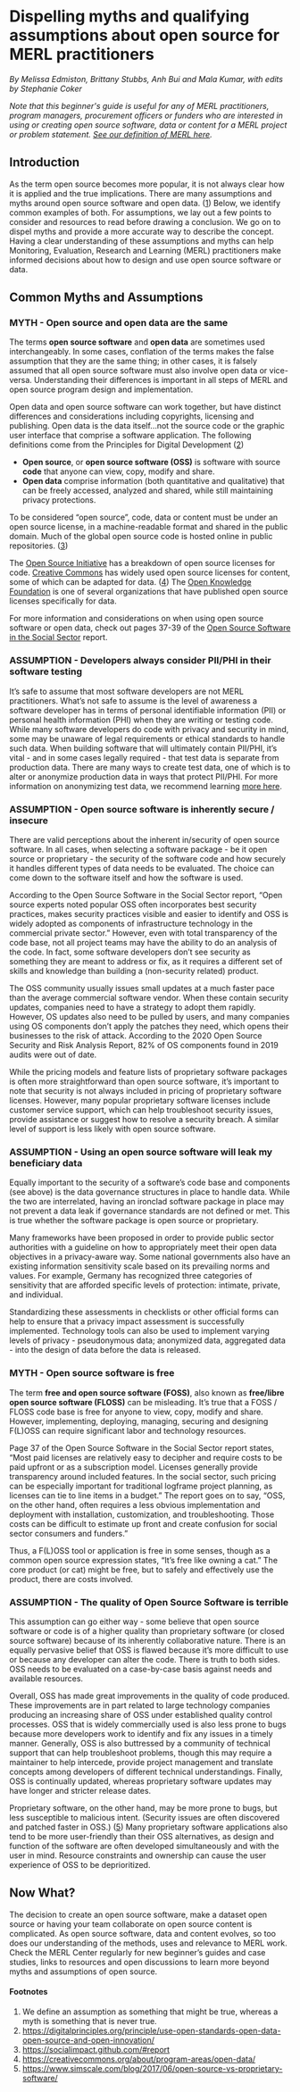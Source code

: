 # Dispelling myths and qualifying assumptions about open source for MERL practitioners

_By Melissa Edmiston, Brittany Stubbs, Anh Bui and Mala Kumar, with edits by Stephanie Coker_

_Note that this beginner's guide is useful for any of MERL practitioners, program managers, procurement officers or funders who are interested in using or creating open source software, data or content for a MERL project or problem statement. [See our definition of MERL here](https://github.com/MERLTech/MERL-Center-public/blob/main/MERLdefinition.md)._

## Introduction
As the term open source becomes more popular, it is not always clear how it is applied and the true implications. There are many assumptions and myths around open source software and open data. ([1](https://github.com/MERLTech/MERL-Center-public/blob/main/learning-content/beginners-guides/Dispelling-myths-qualifying-assumptions.md/#footnotes)) Below, we identify common examples of both. For assumptions, we lay out a few points to consider and resources to read before drawing a conclusion. We go on to dispel myths and provide a more accurate way to describe the concept. Having a clear understanding of these assumptions and myths can help Monitoring, Evaluation, Research and Learning (MERL) practitioners make informed decisions about how to design and use open source software or data.

## Common Myths and Assumptions

### MYTH - Open source and open data are the same 
The terms **open source software** and **open data** are sometimes used interchangeably. In some cases, conflation of the terms makes the false assumption that they are the same thing; in other cases, it is falsely assumed that all open source software must also involve open data or vice-versa. Understanding their differences is important in all steps of MERL and open source program design and implementation.

Open data and open source software can work together, but have distinct differences and considerations including copyrights, licensing and publishing. Open data is the data itself...not the source code or the graphic user interface that comprise a software application. The following definitions come from the Principles for Digital Development ([2](https://github.com/MERLTech/MERL-Center-public/blob/main/learning-content/beginners-guides/Dispelling-myths-qualifying-assumptions.md/#footnotes))

- **Open source**, or **open source software (OSS)** is software with source **code** that anyone can view, copy, modify and share. 
- **Open data** comprise information (both quantitative and qualitative)  that can be freely accessed, analyzed and shared, while still maintaining privacy protections. 

To be considered “open source”, code, data or content must be under an open source license, in a machine-readable format and shared in the public domain. Much of the global open source code is hosted online in public repositories. ([3](https://github.com/MERLTech/MERL-Center-public/blob/main/learning-content/beginners-guides/Dispelling-myths-qualifying-assumptions.md/#footnotes))

The [Open Source Initiative](https://opensource.org/licenses) has a breakdown of open source licenses for code. [Creative Commons](https://creativecommons.org/licenses/) has widely used open source licenses for content, some of which can be adapted for data. ([4](https://github.com/MERLTech/MERL-Center-public/blob/main/learning-content/beginners-guides/Dispelling-myths-qualifying-assumptions.md/#footnotes)) The [Open Knowledge Foundation](https://opendatacommons.org/licenses/) is one of several organizations that have published open source licenses specifically for data.

For more information and considerations on when using open source software or open data, check out pages 37-39 of the [Open Source Software in the Social Sector](https://socialimpact.github.com/#report) report.

### ASSUMPTION - Developers always consider PII/PHI in their software testing 
It’s safe to assume that most software developers are not MERL practitioners. What’s not safe to assume is the level of awareness a software developer has in terms of personal identifiable information (PII) or personal health information (PHI) when they are writing or testing code. While many software developers do code with privacy and security in mind, some may be unaware of legal requirements or ethical standards to handle such data. When building software that will ultimately contain PII/PHI, it’s vital - and in some cases legally required - that test data is separate from production data. There are many ways to create test data, one of which is to alter or anonymize production data in ways that protect PII/PHI. For more information on anonymizing test data, we recommend learning [more here](https://www.endava.com/en/blog/Engineering/2020/Creating-Relevant-Test-Data-Without-Using-PII). 

### ASSUMPTION - Open source software is inherently secure / insecure
There are valid perceptions about the inherent in/security of open source software. In all cases, when selecting a software package - be it open source or proprietary - the security of the software code and how securely it handles different types of data needs to be evaluated. The choice can come down to the software itself and how the software is used.

According to the Open Source Software in the Social Sector report, “Open source experts noted popular OSS often incorporates best security practices, makes security practices visible and easier to identify and OSS is widely adopted as components of infrastructure technology in the commercial private sector.” However, even with total transparency of the code base, not all project teams may have the ability to do an analysis of the code. In fact, some software developers don’t see security as something they are meant to address or fix, as it requires a different set of skills and knowledge than building a (non-security related) product.

The OSS community usually issues small updates at a much faster pace than the average commercial software vendor. When these contain security updates, companies need to have a strategy to adopt them rapidly. However, OS updates also need to be pulled by users, and many companies using OS components don’t apply the patches they need, which opens their businesses to the risk of attack. According to the 2020 Open Source Security and Risk Analysis Report, 82% of OS components found in 2019 audits were out of date.

While the pricing models and feature lists of proprietary software packages is often more straightforward than open source software, it’s important to note that security is not always included in pricing of proprietary software licenses. However, many popular proprietary software licenses include customer service support, which can help troubleshoot security issues, provide assistance or suggest how to resolve a security breach. A similar level of support is less likely with open source software.

### ASSUMPTION - Using an open source software will leak my beneficiary data
Equally important to the security of a software’s code base and components (see above) is the data governance structures in place to handle data. While the two are interrelated, having an ironclad software package in place may not prevent a data leak if governance standards are not defined or met. This is true whether the software package is open source or proprietary.

Many frameworks have been proposed in order to provide public sector authorities with a guideline on how to appropriately meet their open data objectives in a privacy-aware way. Some national governments also have an existing information sensitivity scale based on its prevailing norms and values. For example, Germany has recognized three categories of sensitivity that are afforded specific levels of protection: intimate, private, and individual. 

Standardizing these assessments in checklists or other official forms can help to ensure that a privacy impact assessment is successfully implemented. Technology tools can also be used to implement varying levels of privacy - pseudonymous data; anonymized data, aggregated data - into the design of data before the data is released.

### MYTH - Open source software is free
The term **free and open source software (FOSS)**, also known as **free/libre open source software (FLOSS)** can be misleading. It’s true that a FOSS / FLOSS code base is free for anyone to view, copy, modify and share. However, implementing, deploying, managing, securing and designing F(L)OSS can require significant labor and technology resources.

Page 37 of the Open Source Software in the Social Sector report states, “Most paid licenses are relatively easy to decipher and require costs to be paid upfront or as a subscription model. Licenses generally provide transparency around included features. In the social sector, such pricing can be especially important for traditional logframe project planning, as licenses can tie to line items in a budget.” The report goes on to say, “OSS, on the other hand, often requires a less obvious implementation and deployment with installation, customization, and troubleshooting. Those costs can be difficult to estimate up front and create confusion for social sector consumers and funders.”

Thus, a F(L)OSS tool or application is free in some senses, though as a common open source expression states, “It’s free like owning a cat.” The core product (or cat) might be free, but to safely and effectively use the product, there are costs involved.

### ASSUMPTION - The quality of Open Source Software is terrible
This assumption can go either way - some believe that open source software or code is of a higher quality than proprietary software (or closed source software) because of its inherently collaborative nature. There is an equally pervasive belief that OSS is flawed because it’s more difficult to use or because any developer can alter the code. There is truth to both sides. OSS needs to be evaluated on a case-by-case basis against needs and available resources.

Overall, OSS has made great improvements in the quality of code produced. These improvements are in part related to large technology companies producing an increasing share of OSS under established quality control processes. OSS that is widely commercially used is also less prone to bugs because more developers work to identify and fix any issues in a timely manner. Generally, OSS is also buttressed by a community of technical support that can help troubleshoot problems, though this may require a maintainer to help intercede, provide project management and translate concepts among developers of different technical understandings. Finally, OSS is continually updated, whereas proprietary software updates may have longer and stricter release dates.

Proprietary software, on the other hand, may be more prone to bugs, but less susceptible to malicious intent. (Security issues are often discovered and patched faster in OSS.) ([5](https://github.com/MERLTech/MERL-Center-public/blob/main/learning-content/beginners-guides/Dispelling-myths-qualifying-assumptions.md/#footnotes)) Many proprietary software applications also tend to be more user-friendly than their OSS alternatives, as design and function of the software are often developed simultaneously and with the user in mind. Resource constraints and ownership can cause the user experience of OSS to be deprioritized. 

## Now What?
The decision to create an open source software, make a dataset open source or having your team collaborate on open source content is complicated. As open source software, data and content evolves, so too does our understanding of the methods, uses and relevance to MERL work. Check the MERL Center regularly for new beginner’s guides and case studies, links to resources and open discussions to learn more beyond myths and assumptions of open source. 

#### Footnotes
1. We define an assumption as something that might be true, whereas a myth is something that is never true.
2. https://digitalprinciples.org/principle/use-open-standards-open-data-open-source-and-open-innovation/
3. https://socialimpact.github.com/#report 
4. https://creativecommons.org/about/program-areas/open-data/ 
5. https://www.simscale.com/blog/2017/06/open-source-vs-proprietary-software/
